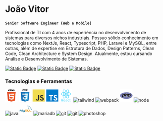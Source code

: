 # João Vitor

**`Senior Software Engineer (Web e Mobile)`**

Profissional de TI com 4 anos de experiência no desenvolvimento de sistemas para diversos nichos industriais. Possuo sólido conhecimento em tecnologias como NextJs, React, Typescript, PHP, Laravel e MySQL, entre outras, além de expertise em Estrutura de Dados, Design Patterns, Clean Code, Clean Architecture e System Design. Atualmente, estou cursando Análise e Desenvolvimento de Sistemas.
    
[![Static Badge](https://img.shields.io/badge/Portfolio%20-brightgreen?style=flat-square&logo=airplayvideo&logoColor=%23FFF&labelColor=%23&color=%238b008b)](https://statuesque-crepe-cd6310.netlify.app/)
[![Static Badge](https://img.shields.io/badge/Jo%C3%A3o%20Vitor%20Araujo%20-brightgreen?style=flat-square&logo=linkedin&logoColor=%23FFF&labelColor=%23&color=%238b008b)](https://www.linkedin.com/in/jo%C3%A3o-vitor-araujo-96a78522b/)
[![Static Badge](https://img.shields.io/badge/vitorjoao39207%40gmail.com-brightgreen?style=flat-square&logo=gmail&logoColor=%23FFF&labelColor=%23&color=%238b008b)](mailto:vitorjoao39207@gmail.com)

<h3 align="left">Tecnologias e Ferramentas</h3>
<p align="left"> 
    <!-- HTML -->
    <a  target="_blank" rel="noreferrer"> 
        <img src="https://raw.githubusercontent.com/devicons/devicon/master/icons/html5/html5-original-wordmark.svg" alt="html5" width="40" height="40"/> 
    </a> 
    <!-- CSS -->
    <a target="_blank" rel="noreferrer"> 
        <img src="https://raw.githubusercontent.com/devicons/devicon/master/icons/css3/css3-original-wordmark.svg" alt="css3" width="40" height="40"/> 
    </a>
    <!--JavaScript  -->
    <a target="_blank" rel="noreferrer"> 
        <img src="https://raw.githubusercontent.com/devicons/devicon/master/icons/javascript/javascript-original.svg" alt="javascript" width="40" height="40"/> 
    </a> 
    <!-- Typescript -->
     <a  target="_blank" rel="noreferrer"> 
        <img src="https://raw.githubusercontent.com/devicons/devicon/master/icons/typescript/typescript-original.svg" alt="typescript" width="40" height="40"/> 
    </a>
    <!-- React -->
    <a target="_blank" rel="noreferrer">
         <img src="https://raw.githubusercontent.com/devicons/devicon/master/icons/react/react-original-wordmark.svg" alt="react" width="40" height="40"/>
    </a>
    <!-- Tailwind -->
     <a target="_blank" rel="noreferrer"> 
        <img src="https://www.vectorlogo.zone/logos/tailwindcss/tailwindcss-icon.svg" alt="tailwind" width="40" height="40"/> 
    </a>
    <!-- WebPack -->
     <a target="_blank" rel="noreferrer"> 
        <img src="https://static-00.iconduck.com/assets.00/webpack-plain-icon-461x512-3atd00pk.png" alt="webpack" width="40" height="40"/> 
    </a> 
    <!-- PHP -->
    <a target="_blank" rel="noreferrer">
        <img src="https://raw.githubusercontent.com/devicons/devicon/master/icons/php/php-original.svg" alt="php" width="40" height="40"/>
    </a>
    <!-- Node -->
    <a target="_blank" rel="noreferrer">
        <img src="https://cdn.iconscout.com/icon/free/png-256/node-js-1174925.png" alt="node" width="40" height="40"/> 
    </a> 
    <!-- Java -->
    <a target="_blank" rel="noreferrer">
        <img src="https://cdn.icon-icons.com/icons2/2415/PNG/512/java_original_wordmark_logo_icon_146459.png" alt="java" width="40" height="40"/> 
    </a> 
    <!-- MySql -->
     <a  target="_blank" rel="noreferrer"> 
        <img src="https://raw.githubusercontent.com/devicons/devicon/master/icons/mysql/mysql-original-wordmark.svg" alt="mysql" width="40" height="40"/> 
    </a>
    <!-- MariaDB -->
    <a target="_blank" rel="noreferrer"> 
        <img src="https://www.vectorlogo.zone/logos/mariadb/mariadb-icon.svg" alt="mariadb" width="40" height="40"/> 
    </a> 
    <!-- Git -->
    <a  target="_blank" rel="noreferrer"> 
        <img src="https://www.vectorlogo.zone/logos/git-scm/git-scm-icon.svg" alt="git" width="40" height="40"/> 
    </a> 
    <!-- GitHub -->
    <a target="_blank" rel="noreferrer"> 
        <img src="https://cdn-icons-png.flaticon.com/512/25/25231.png" alt="git" width="40" height="40"/> 
    </a> 
    <!-- Photoshop -->
    <a  target="_blank" rel="noreferrer"> 
        <img src="https://upload.wikimedia.org/wikipedia/commons/thumb/a/af/Adobe_Photoshop_CC_icon.svg/2101px-Adobe_Photoshop_CC_icon.svg.png" alt="photoshop" width="40" height="40"/> 
    </a> 
</p>

